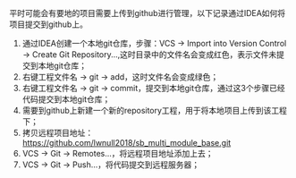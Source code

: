 平时可能会有要地的项目需要上传到github进行管理，以下记录通过IDEA如何将项目提交到github上。

1. 通过IDEA创建一个本地git仓库，步骤：VCS -> Import into Version Control -> Create Git Repository...,这时目录中的文件名会变成红色，表示文件未提交到本地git仓库；
2. 右键工程文件名 -> git -> add，这时文件名会变成绿色；
3. 右键工程文件名 -> git -> commit，提交到本地git仓库，通过这3个步骤已经代码提交到本地git仓库；
4. 需要到github上新建一个新的repository工程，用于将本地项目上传到该工程下；
5. 拷贝远程项目地址：https://github.com/lwnull2018/sb_multi_module_base.git
6. VCS -> Git -> Remotes...，将远程项目地址添加上去；
7. VCS -> Git -> Push...，将代码提交到远程服务器；

